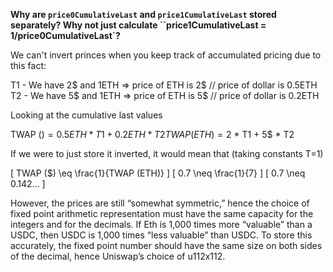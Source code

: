 **Why are `price0CumulativeLast` and `price1CumulativeLast` stored separately? Why not just calculate ``price1CumulativeLast = 1/price0CumulativeLast`?**

We can't invert princes when you keep track of accumulated pricing due to this fact:

T1 - We have 2$ and 1ETH => price of ETH is 2$ // price of dollar is 0.5ETH
T2 - We have 5$ and 1ETH => price of ETH is 5$ // price of dollar is 0.2ETH

Looking at the cumulative last values

TWAP ($) = 0.5 ETH * T1 + 0.2 ETH * T2
TWAP (ETH) = 2$ * T1 + 5$ * T2

If we were to just store it inverted, it would mean that (taking constants T=1)

\[ TWAP ($) \eq \frac{1}{TWAP (ETH)} \]
\[ 0.7 \neq \frac{1}{7} \]
\[ 0.7 \neq 0.142... \]


However, the prices are still “somewhat symmetric,” hence the choice of fixed point arithmetic representation must have the same capacity for the integers and for the decimals. If Eth is 1,000 times more “valuable” than a USDC, then USDC is 1,000 times “less valuable” than USDC. To store this accurately, the fixed point number should have the same size on both sides of the decimal, hence Uniswap’s choice of u112x112.

